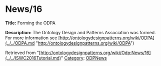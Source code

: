 #  News/16


__Title:__ Forming the ODPA


__Description:__ The Ontology Design and Patterns Association was formed. For more information see [http://ontologydesignpatterns.org/wiki/ODPA](../../ODPA.md "http://ontologydesignpatterns.org/wiki/ODPA")





Retrieved from "[http://ontologydesignpatterns.org/wiki/Odp:News/16](../../ISWC2016Tutorial.md)"
 [Category](http://ontologydesignpatterns.org/wiki/Special:Categories "Special:Categories"): [ODPNews](../../Category/ODPNews.md "Category:ODPNews")
